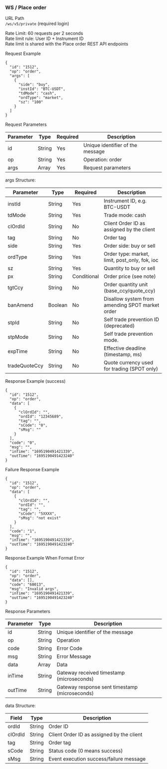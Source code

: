 ### WS / Place order

URL Path  
`/ws/v5/private` (required login)

Rate Limit: 60 requests per 2 seconds  
Rate limit rule: User ID + Instrument ID  
Rate limit is shared with the Place order REST API endpoints

Request Example

```
{
  "id": "1512",
  "op": "order",
  "args": [
    {
      "side": "buy",
      "instId": "BTC-USDT",
      "tdMode": "cash",
      "ordType": "market",
      "sz": "100"
    }
  ]
}
```

Request Parameters

| Parameter   | Type   | Required | Description                                  |
|-------------|--------|----------|----------------------------------------------|
| id          | String | Yes      | Unique identifier of the message             |
| op          | String | Yes      | Operation: order                            |
| args        | Array  | Yes      | Request parameters                           |

args Structure:

| Parameter  | Type      | Required | Description                                  |
|------------|-----------|----------|----------------------------------------------|
| instId     | String    | Yes      | Instrument ID, e.g. BTC-USDT                 |
| tdMode     | String    | Yes      | Trade mode: cash                             |
| clOrdId    | String    | No       | Client Order ID as assigned by the client     |
| tag        | String    | No       | Order tag                                    |
| side       | String    | Yes      | Order side: buy or sell                      |
| ordType    | String    | Yes      | Order type: market, limit, post_only, fok, ioc|
| sz         | String    | Yes      | Quantity to buy or sell                      |
| px         | String    | Conditional | Order price (see note)                   |
| tgtCcy     | String    | No       | Order quantity unit (base_ccy/quote_ccy)     |
| banAmend   | Boolean   | No       | Disallow system from amending SPOT market order|
| stpId      | String    | No       | Self trade prevention ID (deprecated)        |
| stpMode    | String    | No       | Self trade prevention mode.                  |
| expTime    | String    | No       | Effective deadline (timestamp, ms)            |
| tradeQuoteCcy|String   | No       | Quote currency used for trading (SPOT only)  |

Response Example (success)

```
{
  "id": "1512",
  "op": "order",
  "data": [
    {
      "clOrdId": "",
      "ordId": "12345689",
      "tag": "",
      "sCode": "0",
      "sMsg": ""
    }
  ],
  "code": "0",
  "msg": "",
  "inTime": "1695190491421339",
  "outTime": "1695190491423240"
}
```

Failure Response Example

```
{
  "id": "1512",
  "op": "order",
  "data": [
    {
      "clOrdId": "",
      "ordId": "",
      "tag": "",
      "sCode": "5XXXX",
      "sMsg": "not exist"
    }
  ],
  "code": "1",
  "msg": "",
  "inTime": "1695190491421339",
  "outTime": "1695190491423240"
}
```

Response Example When Format Error

```
{
  "id": "1512",
  "op": "order",
  "data": [],
  "code": "60013",
  "msg": "Invalid args",
  "inTime": "1695190491421339",
  "outTime": "1695190491423240"
}
```

Response Parameters

| Parameter   | Type   | Description                                    |
|-------------|--------|------------------------------------------------|
| id          | String | Unique identifier of the message               |
| op          | String | Operation                                      |
| code        | String | Error Code                                     |
| msg         | String | Error Message                                  |
| data        | Array  | Data                                           |
| inTime      | String | Gateway received timestamp (microseconds)      |
| outTime     | String | Gateway response sent timestamp (microseconds) |

data Structure:

| Field    | Type   | Description                                    |
|----------|--------|------------------------------------------------|
| ordId    | String | Order ID                                       |
| clOrdId  | String | Client Order ID as assigned by the client      |
| tag      | String | Order tag                                      |
| sCode    | String | Status code (0 means success)                  |
| sMsg     | String | Event execution success/failure message        |
